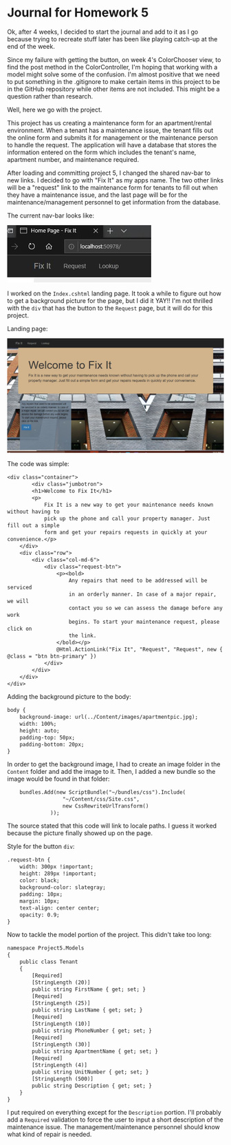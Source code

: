 # Journal for Homework 5

Ok, after 4 weeks, I decided to start the journal and add to it as I go because trying to recreate stuff later has been like playing catch-up at the end of the week. 

Since my failure with getting the button, on week 4's ColorChooser view, to find the post method in the ColorController, I'm hoping that working with a model might solve some of the confusion. I'm almost positive that we need to put something in the .gitignore to make certain items in this project to be in the GitHub repository while other items are not included. This might be a question rather than research.

Well, here we go with the project. 

This project has us creating a maintenance form for an apartment/rental environment. When a tenant has a maintenance issue, the tenant fills out the online form and submits it for management or the maintenance person to handle the request. The application will have a database that stores the information entered on the form which includes the tenant's name, apartment number, and maintenance required.

After loading and committing project 5, I changed the shared nav-bar to new links. I decided to go with "Fix It" as my apps name. The two other links will be a "request" link to the maintenance form for tenants to fill out when they have a maintenance issue, and the last page will be for the maintenance/management personnel to get information from the database.

The current nav-bar looks like: 

![alt-text](img/navbar.JPG)

I worked on the `Index.cshtml` landing page. It took a while to figure out how to get a background picture for the page, but I did it YAY!! I'm not thrilled with the `div` that has the button to the `Request` page, but it will do for this project.

Landing page:

![alt-text](img/landpage.JPG)

The code was simple:

    <div class="container">
            <div class="jumbotron">
            <h1>Welcome to Fix It</h1>
            <p>
                Fix It is a new way to get your maintenance needs known without having to
                pick up the phone and call your property manager. Just fill out a simple 
                form and get your repairs requests in quickly at your convenience.</p>
        </div>
        <div class="row">
            <div class="col-md-6">
                <div class="request-btn">
                    <p><bold>
                        Any repairs that need to be addressed will be serviced
                        in an orderly manner. In case of a major repair, we will
                        contact you so we can assess the damage before any work
                        begins. To start your maintenance request, please click on
                        the link.
                    </bold></p>
                    @Html.ActionLink("Fix It", "Request", "Request", new { @class = "btn btn-primary" })
                </div>
            </div>
        </div>
    </div>
    
Adding the background picture to the body:

    body {
        background-image: url(../Content/images/apartmentpic.jpg);
        width: 100%;
        height: auto;
        padding-top: 50px;
        padding-bottom: 20px;
    }
    
In order to get the background image, I had to create an image folder in the `Content` folder and add the image to it. Then,
I added a new bundle so the image would be found in that folder:

        bundles.Add(new ScriptBundle("~/bundles/css").Include(
                      "~/Content/css/Site.css",
                      new CssRewriteUrlTransform()
                  ));
                  
The source stated that this code will link to locale paths. I guess it worked because the picture finally showed up on the page.
    
Style for the button `div`:

    .request-btn {
        width: 300px !important;
        height: 289px !important;
        color: black;
        background-color: slategray;
        padding: 10px;
        margin: 10px;
        text-align: center center;
        opacity: 0.9;
    }

Now to tackle the model portion of the project. This didn't take too long:

    namespace Project5.Models
    {
        public class Tenant
        {
            [Required]
            [StringLength (20)]
            public string FirstName { get; set; }
            [Required]
            [StringLength (25)]
            public string LastName { get; set; }
            [Required]
            [StringLength (10)]
            public string PhoneNumber { get; set; }
            [Required]
            [StringLength (30)]
            public string ApartmentName { get; set; }
            [Required]
            [StringLength (4)]
            public string UnitNumber { get; set; }
            [StringLength (500)]
            public string Description { get; set; }
        }
    }
    
I put required on everything except for the `Description` portion. I'll probably add a `Required` validation to force the user to
input a short description of the maintenance issue. The management/maintenance personnel should know what kind of repair is needed.
